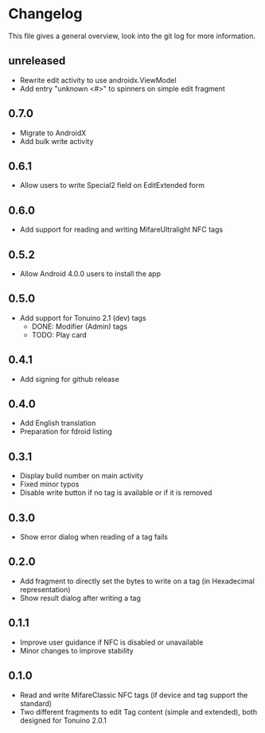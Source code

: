 # Changelog
This file gives a general overview, look into the git log for more information.

## unreleased
- Rewrite edit activity to use androidx.ViewModel
- Add entry "unknown <#>" to spinners on simple edit fragment

## 0.7.0
- Migrate to AndroidX
- Add bulk write activity

## 0.6.1
- Allow users to write Special2 field on EditExtended form

## 0.6.0
- Add support for reading and writing MifareUltralight NFC tags

## 0.5.2
- Allow Android 4.0.0 users to install the app

## 0.5.0
- Add support for Tonuino 2.1 (dev) tags
  - DONE: Modifier (Admin) tags
  - TODO: Play card

## 0.4.1
- Add signing for github release

## 0.4.0
- Add English translation
- Preparation for fdroid listing

## 0.3.1
- Display build number on main activity
- Fixed minor typos
- Disable write button if no tag is available or if it is removed

## 0.3.0
- Show error dialog when reading of a tag fails

## 0.2.0
- Add fragment to directly set the bytes to write on a tag (in Hexadecimal representation)
- Show result dialog after writing a tag

## 0.1.1
- Improve user guidance if NFC is disabled or unavailable
- Minor changes to improve stability

## 0.1.0
- Read and write MifareClassic NFC tags (if device and tag support the standard)
- Two different fragments to edit Tag content (simple and extended), both designed for Tonuino 2.0.1
